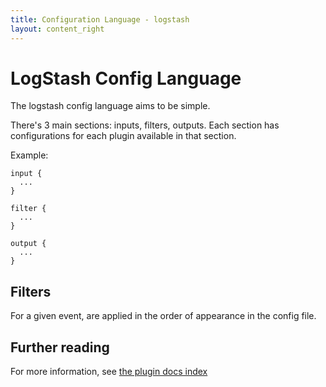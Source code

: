 ```yaml
---
title: Configuration Language - logstash
layout: content_right
---
```

# LogStash Config Language

The logstash config language aims to be simple.

There's 3 main sections: inputs, filters, outputs. Each section has
configurations for each plugin available in that section.

Example:

    input {
      ...
    }

    filter {
      ...
    }

    output {
      ...
    }

## Filters

For a given event, are applied in the order of appearance in the config file.

## Further reading

For more information, see [the plugin docs index](index)
